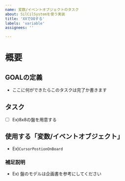 ```yaml
---
name: 変数/イベントオブジェクトのタスク
about: SilCilSystemを使う実装
title: 'XXでOOする'
labels: 'variable'
assignees: ''

---
```


# 概要
## GOALの定義
- ここに何ができたらこのタスクは完了か書きます

## タスク
- [ ] Ex)8x8の盤を用意する

## 使用する「変数/イベントオブジェクト」
-  Ex)`CursorPostionOnBoard`

### 補足説明
- Ex) 盤のモデルは企画書を参考にしてください
